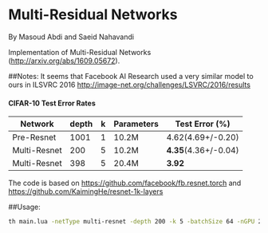 Multi-Residual Networks
============================
By Masoud Abdi and Saeid Nahavandi


Implementation of Multi-Residual Networks (http://arxiv.org/abs/1609.05672).


##Notes: 
It seems that Facebook AI Research used a very similar model to ours in ILSVRC 2016
http://image-net.org/challenges/LSVRC/2016/results


#### CIFAR-10 Test Error Rates

| Network       | depth |  k  | Parameters | Test Error (%)       | 
| ------------- | ----- | --- | ---------- | -------------------- |
| Pre-Resnet    | 1001  |  1  |   10.2M    |  4.62(4.69+/-0.20)   | 
| Multi-Resnet  |  200  |  5  |   10.2M    |**4.35**(4.36+/-0.04) | 
| Multi-Resnet  |  398  |  5  |   20.4M    |       **3.92**       | 


The code is based on https://github.com/facebook/fb.resnet.torch and https://github.com/KaimingHe/resnet-1k-layers


##Usage:
```bash
th main.lua -netType multi-resnet -depth 200 -k 5 -batchSize 64 -nGPU 2 -nThreads 4 -dataset cifar10 -nEpochs 200 -shareGradInput false
```









